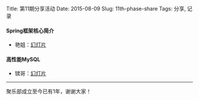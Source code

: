 Title: 第11期分享活动
Date: 2015-08-09
Slug: 11th-phase-share
Tags: 分享, 记录

#### Spring框架核心简介

- 艳姐：[幻灯片](http://pan.baidu.com/s/1dDCWAE9)

#### 高性能MySQL

- 镔哥：[幻灯片](http://pan.baidu.com/s/1sj1cQtf)


------

聚乐部成立至今已有1年，谢谢大家！
